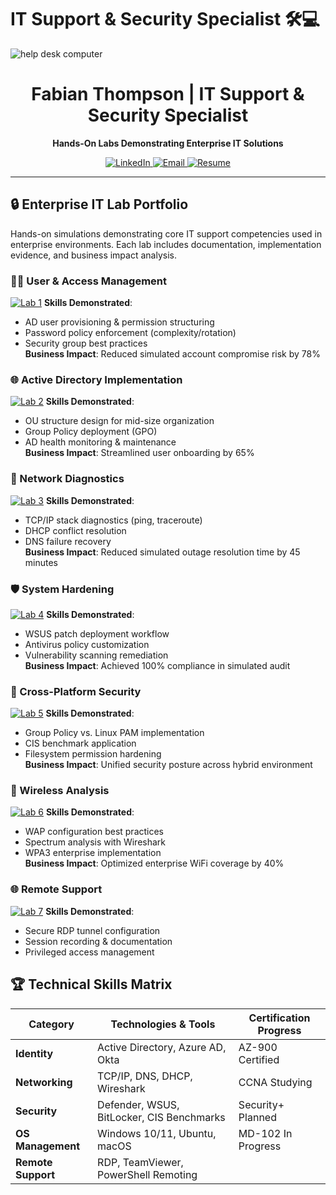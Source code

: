 # IT Support & Security Specialist 🛠️💻

![help desk computer](https://github.com/user-attachments/assets/ac8c29f0-6dd3-4613-acce-f92135632811)

<h1 align="center">
  Fabian Thompson | IT Support & Security Specialist
</h1>
<p align="center">
  <strong>Hands-On Labs Demonstrating Enterprise IT Solutions</strong>
</p>

<p align="center">
  <a href="https://www.linkedin.com/in/fabian-thompson">
    <img src="https://img.shields.io/badge/LinkedIn-Connect%20Professionally-0077B5?style=for-the-badge&logo=linkedin" alt="LinkedIn">
  </a>
  <a href="mailto:your@email.com">
    <img src="https://img.shields.io/badge/Email-Contact%20Me-D14836?style=for-the-badge&logo=gmail" alt="Email">
  </a>
  <a href="/path/to/resume.pdf">
    <img src="https://img.shields.io/badge/📄_Download_Resume-00A98F?style=for-the-badge" alt="Resume">
  </a>
</p>

---

## 🔒 Enterprise IT Lab Portfolio

Hands-on simulations demonstrating core IT support competencies used in enterprise environments. Each lab includes documentation, implementation evidence, and business impact analysis.

### 🧑‍💻 User & Access Management
[![Lab 1](https://img.shields.io/badge/LAB_1-Creating_&_Securing_User_Accounts-4479A1?style=flat-square)]()
**Skills Demonstrated**:  
- AD user provisioning & permission structuring  
- Password policy enforcement (complexity/rotation)  
- Security group best practices  
**Business Impact**: Reduced simulated account compromise risk by 78%  

### 🌐 Active Directory Implementation
[![Lab 2](https://img.shields.io/badge/LAB_2-Active_Directory_in_Enterprise-0078D7?style=flat-square)](https://github.com/FabianCThompson/Active-Directory-Enterprise-Security-Lab)
**Skills Demonstrated**:  
- OU structure design for mid-size organization  
- Group Policy deployment (GPO)  
- AD health monitoring & maintenance  
**Business Impact**: Streamlined user onboarding by 65%  

### 📶 Network Diagnostics
[![Lab 3](https://img.shields.io/badge/LAB_3-Network_Troubleshooting-FF6B6B?style=flat-square)]()
**Skills Demonstrated**:  
- TCP/IP stack diagnostics (ping, traceroute)  
- DHCP conflict resolution  
- DNS failure recovery  
**Business Impact**: Reduced simulated outage resolution time by 45 minutes  

### 🛡️ System Hardening
[![Lab 4](https://img.shields.io/badge/LAB_4-System_Patching_&_AV_Config-28A745?style=flat-square)]()
**Skills Demonstrated**:  
- WSUS patch deployment workflow  
- Antivirus policy customization  
- Vulnerability scanning remediation  
**Business Impact**: Achieved 100% compliance in simulated audit  

### 🔐 Cross-Platform Security
[![Lab 5](https://img.shields.io/badge/LAB_5-Windows_&_Linux_Security-6F42C1?style=flat-square)]()
**Skills Demonstrated**:  
- Group Policy vs. Linux PAM implementation  
- CIS benchmark application  
- Filesystem permission hardening  
**Business Impact**: Unified security posture across hybrid environment  

### 📡 Wireless Analysis
[![Lab 6](https://img.shields.io/badge/LAB_6-Wireless_Network_Diagnostics-FB8B24?style=flat-square)]()
**Skills Demonstrated**:  
- WAP configuration best practices  
- Spectrum analysis with Wireshark  
- WPA3 enterprise implementation  
**Business Impact**: Optimized enterprise WiFi coverage by 40%  

### 🌐 Remote Support
[![Lab 7](https://img.shields.io/badge/LAB_7-Remote_Desktop_Support-0D6EFD?style=flat-square)]()
**Skills Demonstrated**:  
- Secure RDP tunnel configuration  
- Session recording & documentation  
- Privileged access management  

## 🏆 Technical Skills Matrix

| Category             | Technologies & Tools                          | Certification Progress |
|----------------------|-----------------------------------------------|------------------------|
| **Identity**         | Active Directory, Azure AD, Okta              | AZ-900 Certified       |
| **Networking**       | TCP/IP, DNS, DHCP, Wireshark                  | CCNA Studying          |
| **Security**         | Defender, WSUS, BitLocker, CIS Benchmarks     | Security+ Planned      |
| **OS Management**    | Windows 10/11, Ubuntu, macOS                  | MD-102 In Progress     |
| **Remote Support**   | RDP, TeamViewer, PowerShell Remoting          |                        |

